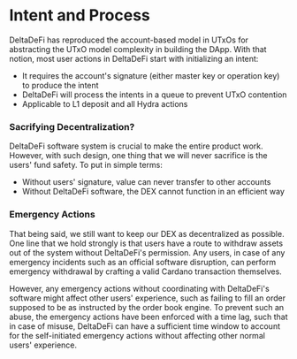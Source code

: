# Intent and Process

DeltaDeFi has reproduced the account-based model in UTxOs for abstracting the UTxO model complexity in building the DApp. With that notion, most user actions in DeltaDeFi start with initializing an intent:

* It requires the account's signature (either master key or operation key) to produce the intent
* DeltaDeFi will process the intents in a queue to prevent UTxO contention
* Applicable to L1 deposit and all Hydra actions



### Sacrifying Decentralization?

DeltaDeFi software system is crucial to make the entire product work. However, with such design, one thing that we will never sacrifice is the users' fund safety. To put in simple terms:

* Without users' signature, value can never transfer to other accounts
* Without DeltaDeFi software, the DEX cannot function in an efficient way



### Emergency Actions

That being said, we still want to keep our DEX as decentralized as possible. One line that we hold strongly is that users have a route to withdraw assets out of the system without DeltaDeFi's permission. Any users, in case of any emergency incidents such as an official software disruption, can perform emergency withdrawal by crafting a valid Cardano transaction themselves.&#x20;

However, any emergency actions without coordinating with DeltaDeFi's software might affect other users' experience, such as failing to fill an order supposed to be as instructed by the order book engine. To prevent such an abuse, the emergency actions have been enforced with a time lag, such that in case of misuse, DeltaDeFi can have a sufficient time window to account for the self-initiated emergency actions without affecting other normal users' experience.
